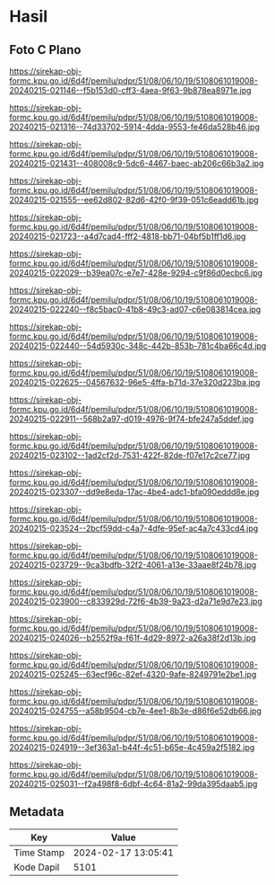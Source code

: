 # Hasil

## Foto C Plano

https://sirekap-obj-formc.kpu.go.id/6d4f/pemilu/pdpr/51/08/06/10/19/5108061019008-20240215-021146--f5b153d0-cff3-4aea-9f63-9b878ea8971e.jpg

https://sirekap-obj-formc.kpu.go.id/6d4f/pemilu/pdpr/51/08/06/10/19/5108061019008-20240215-021316--74d33702-5914-4dda-9553-fe46da528b46.jpg

https://sirekap-obj-formc.kpu.go.id/6d4f/pemilu/pdpr/51/08/06/10/19/5108061019008-20240215-021431--408008c9-5dc6-4467-baec-ab206c66b3a2.jpg

https://sirekap-obj-formc.kpu.go.id/6d4f/pemilu/pdpr/51/08/06/10/19/5108061019008-20240215-021555--ee62d802-82d6-42f0-9f39-051c6eadd61b.jpg

https://sirekap-obj-formc.kpu.go.id/6d4f/pemilu/pdpr/51/08/06/10/19/5108061019008-20240215-021723--a4d7cad4-fff2-4818-bb71-04bf5b1ff1d6.jpg

https://sirekap-obj-formc.kpu.go.id/6d4f/pemilu/pdpr/51/08/06/10/19/5108061019008-20240215-022029--b39ea07c-e7e7-428e-9294-c9f86d0ecbc6.jpg

https://sirekap-obj-formc.kpu.go.id/6d4f/pemilu/pdpr/51/08/06/10/19/5108061019008-20240215-022240--f8c5bac0-41b8-49c3-ad07-c6e083814cea.jpg

https://sirekap-obj-formc.kpu.go.id/6d4f/pemilu/pdpr/51/08/06/10/19/5108061019008-20240215-022440--54d5930c-348c-442b-853b-781c4ba66c4d.jpg

https://sirekap-obj-formc.kpu.go.id/6d4f/pemilu/pdpr/51/08/06/10/19/5108061019008-20240215-022625--04567632-96e5-4ffa-b71d-37e320d223ba.jpg

https://sirekap-obj-formc.kpu.go.id/6d4f/pemilu/pdpr/51/08/06/10/19/5108061019008-20240215-022911--568b2a97-d019-4976-9f74-bfe247a5ddef.jpg

https://sirekap-obj-formc.kpu.go.id/6d4f/pemilu/pdpr/51/08/06/10/19/5108061019008-20240215-023102--1ad2cf2d-7531-422f-82de-f07e17c2ce77.jpg

https://sirekap-obj-formc.kpu.go.id/6d4f/pemilu/pdpr/51/08/06/10/19/5108061019008-20240215-023307--dd9e8eda-17ac-4be4-adc1-bfa090eddd8e.jpg

https://sirekap-obj-formc.kpu.go.id/6d4f/pemilu/pdpr/51/08/06/10/19/5108061019008-20240215-023524--2bcf59dd-c4a7-4dfe-95ef-ac4a7c433cd4.jpg

https://sirekap-obj-formc.kpu.go.id/6d4f/pemilu/pdpr/51/08/06/10/19/5108061019008-20240215-023729--9ca3bdfb-32f2-4061-a13e-33aae8f24b78.jpg

https://sirekap-obj-formc.kpu.go.id/6d4f/pemilu/pdpr/51/08/06/10/19/5108061019008-20240215-023900--c833929d-72f6-4b39-9a23-d2a71e9d7e23.jpg

https://sirekap-obj-formc.kpu.go.id/6d4f/pemilu/pdpr/51/08/06/10/19/5108061019008-20240215-024026--b2552f9a-f61f-4d29-8972-a26a38f2d13b.jpg

https://sirekap-obj-formc.kpu.go.id/6d4f/pemilu/pdpr/51/08/06/10/19/5108061019008-20240215-025245--63ecf96c-82ef-4320-9afe-8249791e2be1.jpg

https://sirekap-obj-formc.kpu.go.id/6d4f/pemilu/pdpr/51/08/06/10/19/5108061019008-20240215-024755--a58b9504-cb7e-4ee1-8b3e-d86f6e52db66.jpg

https://sirekap-obj-formc.kpu.go.id/6d4f/pemilu/pdpr/51/08/06/10/19/5108061019008-20240215-024919--3ef363a1-b44f-4c51-b65e-4c459a2f5182.jpg

https://sirekap-obj-formc.kpu.go.id/6d4f/pemilu/pdpr/51/08/06/10/19/5108061019008-20240215-025031--f2a498f8-6dbf-4c64-81a2-99da395daab5.jpg


## Metadata

| Key        | Value               |
| ---------- | ------------------- |
| Time Stamp | 2024-02-17 13:05:41 |
| Kode Dapil | 5101                |



